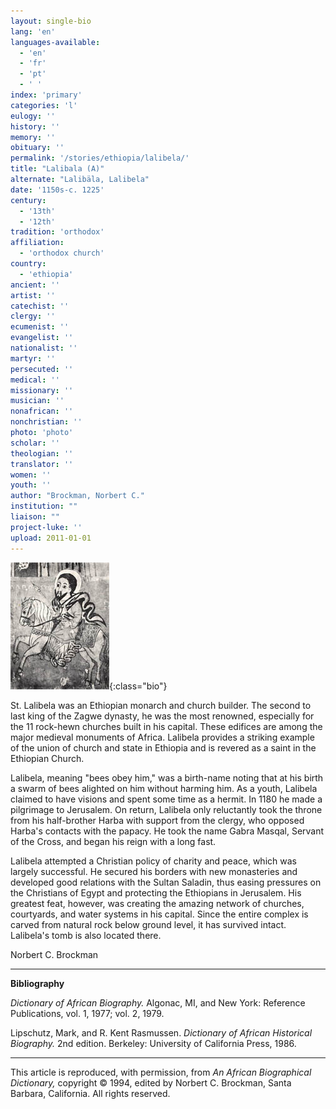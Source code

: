 ```yaml
---
layout: single-bio
lang: 'en'
languages-available:
  - 'en'
  - 'fr'
  - 'pt'
  - ' '
index: 'primary'
categories: 'l'
eulogy: ''
history: ''
memory: ''
obituary: ''
permalink: '/stories/ethiopia/lalibela/'
title: "Lalibala (A)"
alternate: "Lalibäla, Lalibela"
date: '1150s-c. 1225'
century:
  - '13th'
  - '12th'
tradition: 'orthodox'
affiliation:
  - 'orthodox church'
country:
  - 'ethiopia'
ancient: ''
artist: ''
catechist: ''
clergy: ''
ecumenist: ''
evangelist: ''
nationalist: ''
martyr: ''
persecuted: ''
medical: ''
missionary: ''
musician: ''
nonafrican: ''
nonchristian: ''
photo: 'photo'
scholar: ''
theologian: ''
translator: ''
women: ''
youth: ''
author: "Brockman, Norbert C."
institution: ""
liaison: ""
project-luke: ''
upload: 2011-01-01
---
```


![Lalibala](/images/bio-pics/ethiopia/lalibela/Lalibala-small.jpg){:class="bio"}

St. Lalibela was an Ethiopian monarch and church builder.  The second  to last king of the Zagwe dynasty, he was the most renowned, especially for the 11 rock-hewn churches built in his capital.  These edifices are among the  major medieval monuments of Africa.  Lalibela provides a striking example of the union of church and state in Ethiopia and is revered as a saint in the Ethiopian Church.

Lalibela, meaning "bees obey him," was a birth-name noting that at his birth a swarm of bees alighted on him without harming him.  As a youth, Lalibela claimed to have visions and spent some time as a hermit.  In 1180 he made a pilgrimage to Jerusalem.  On return, Lalibela only reluctantly took the throne from his half-brother Harba with support from the clergy, who opposed Harba's contacts with the papacy.  He took the name Gabra Masqal, Servant of the Cross, and began his reign with a long fast.

Lalibela attempted a Christian policy of charity and peace, which was largely successful.  He secured his borders with new monasteries and developed good relations with the Sultan Saladin, thus easing pressures on the Christians of Egypt and protecting the Ethiopians in Jerusalem.  His greatest feat, however, was creating the amazing network of churches, courtyards, and water systems in his capital.  Since the entire complex is carved from natural rock below ground level, it has survived intact.  Lalibela's tomb is also located there.

Norbert C. Brockman

---

**Bibliography**

*Dictionary of African Biography.*  Algonac, MI, and New York: Reference Publications, vol. 1, 1977; vol. 2, 1979.

Lipschutz, Mark, and R. Kent Rasmussen.  *Dictionary of African Historical Biography.*  2nd edition.  Berkeley: University of California Press, 1986.

---

This article is reproduced, with permission, from *An African Biographical Dictionary,* copyright &copy; 1994, edited by Norbert C. Brockman, Santa Barbara, California. All rights reserved.
